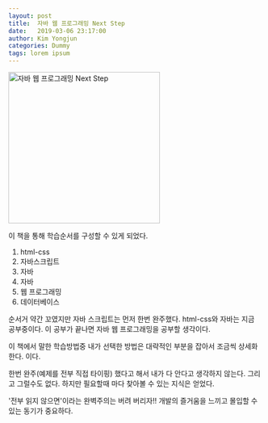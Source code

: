 ```yaml
---
layout: post
title:  자바 웹 프로그래밍 Next Step
date:   2019-03-06 23:17:00
author: Kim Yongjun
categories: Dummy
tags: lorem ipsum
---
```


<img width="300" src="http://image.yes24.com/momo/TopCate935/MidCate008/93474058.jpg" alt="자바 웹 프로그래밍 Next Step" title="자바 웹 프로그래밍 Next Step">

이 책을 통해 학습순서를 구성할 수 있게 되었다.
1. html-css 
2. 자바스크립트 
3. 자바 
4. 자바 
5. 웹 프로그래밍 
6. 데이터베이스 


순서거 약간 꼬였지만 자바 스크립트는 먼저 한번 완주했다.
html-css와 자바는 지금 공부중이다.
이 공부가 끝나면 자바 웹 프로그래밍을 공부할 생각이다.

이 책에서 말한 학습방법중 내가 선택한 방법은
대략적인 부분을 잡아서 조금씩 상세화한다. 이다.

한번 완주(예제를 전부 직접 타이핑) 했다고 해서 내가 다 안다고 생각하지 않는다.
그리고 그럴수도 없다. 하지만 필요할때 마다 찾아볼 수 있는 지식은 얻었다.

'전부 읽지 않으면'이라는 완벽주의는 버려 버리자!! 
개발의 즐거움을 느끼고 몰입할 수 있는 동기가 중요하다.